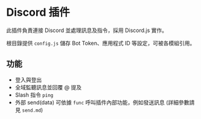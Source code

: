# Discord 插件

此插件負責連接 Discord 並處理訊息及指令，採用 Discord.js 實作。

根目錄提供 `config.js` 儲存 Bot Token、應用程式 ID 等設定，可被各模組引用。

## 功能
- 登入與登出
- 全域監聽訊息並回覆 @ 提及
- Slash 指令 `ping`
- 外部 send(data) 可依據 `func` 呼叫插件內部功能，例如發送訊息
  (詳細參數請見 `send.md`)

